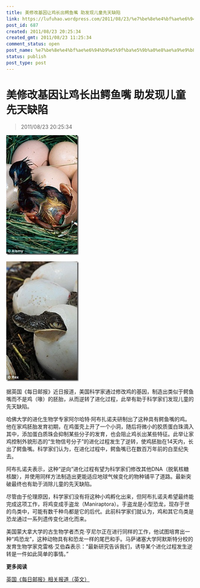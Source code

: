 ```yaml
---
title: 美修改基因让鸡长出鳄鱼嘴 助发现儿童先天缺陷
link: https://lufuhao.wordpress.com/2011/08/23/%e7%be%8e%e4%bf%ae%e6%94%b9%e5%9f%ba%e5%9b%a0%e8%ae%a9%e9%b8%a1%e9%95%bf%e5%87%ba%e9%b3%84%e9%b1%bc%e5%98%b4-%e5%8a%a9%e5%8f%91%e7%8e%b0%e5%84%bf%e7%ab%a5%e5%85%88%e5%a4%a9%e7%bc%ba%e9%99%b7/
post_id: 687
created: 2011/08/23 20:25:34
created_gmt: 2011/08/23 11:25:34
comment_status: open
post_name: %e7%be%8e%e4%bf%ae%e6%94%b9%e5%9f%ba%e5%9b%a0%e8%ae%a9%e9%b8%a1%e9%95%bf%e5%87%ba%e9%b3%84%e9%b1%bc%e5%98%b4-%e5%8a%a9%e5%8f%91%e7%8e%b0%e5%84%bf%e7%ab%a5%e5%85%88%e5%a4%a9%e7%bc%ba%e9%99%b7
status: publish
post_type: post
---
```


# 美修改基因让鸡长出鳄鱼嘴 助发现儿童先天缺陷

> 2011/08/23 20:25:34

 

![20110823-202534-0001](/assets/images/20110823-202534-0001.jpg)

![20110823-202534-0002](/assets/images/20110823-202534-0002.jpg)

据英国《每日邮报》近日报道，美国科学家通过修改鸡的基因，制造出类似于鳄鱼嘴而不是鸡（喙）的胚胎，从而逆转了进化过程，此举有助于科学家们发现儿童的先天缺陷。 

哈佛大学的进化生物学专家阿尔哈特·阿布扎诺夫研制出了这种具有鳄鱼嘴的鸡。他在家鸡胚胎发育初期，在鸡蛋壳上开了一个小洞，随后将微小的胶质蛋白珠滴入其中，添加蛋白质珠会抑制某些分子的发育，也会阻止鸡长出某些特征。此举让家鸡控制外貌形态的“生物信号分子”的进化过程发生了逆转，使鸡胚胎在14天内，长出了鳄鱼嘴。科学家们认为，在进化过程中，鳄鱼嘴已在数百万年前的白垩纪失去。 

阿布扎诺夫表示，这种“逆向”进化过程有望为科学家们修改其他DNA（脱氧核糖核酸），并使用同样方法制造出更能适应地球气候变化的物种铺平了道路。最新突破最终也有助于消除儿童的先天缺陷。 

尽管由于伦理原因，科学家们没有将这种小鸡孵化出来，但阿布扎诺夫希望最终能完成这项工作，将鸡变成手盗龙（Maniraptora）。手盗龙是小型恐龙，现存于世的鸟类中，可能有数千种鸟都是它的后代。此前科学家们就认为，鸡和其它鸟类是恐龙通过一系列遗传变化进化而来。 

美国蒙大拿大学的古生物学者杰克·亨尼尔正在进行同样的工作，他试图培育出一种“鸡恐龙”，这种动物具有和恐龙一样的尾巴和手。马萨诸塞大学阿默斯特分校的发育生物学家克雷格·艾伯森表示：“最新研究告诉我们，诱导某个进化过程发生逆转是一件如此简单的事情。” 

**更多阅读**

[英国《每日邮报》相关报道（英文）](http://www.dailymail.co.uk/sciencetech/article-2027558/Scientists-undo-evolution-create-chicken-maniraptora-snout.html)

